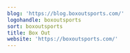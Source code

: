 ```yaml
---
blog: 'https://blog.boxoutsports.com/'
logohandle: boxoutsports
sort: boxoutsports
title: Box Out
website: 'https://boxoutsports.com/'
---
```


